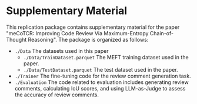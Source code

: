 # Supplementary Material
This replication package contains supplementary material for the paper "meCoTCR: Improving Code Review Via Maximum-Entropy Chain-of-Thought Reasoning". The package is organized as follows:

* `./Data` The datasets used in this paper
  * `./Data/TrainDataset.parquet` The MEFT training dataset used in the paper.
  * `./Data/TestDataset.parquet` The test dataset used in the paper.
* `./Trainer` The fine-tuning code for the review comment generation task.
* `./Evaluation` The code related to evaluation includes generating review comments, calculating IoU scores, and using LLM-as-Judge to assess the accuracy of review comments.